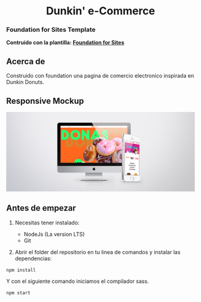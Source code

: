 
<h1 align="center"> Dunkin' e-Commerce</h1>

### Foundation for Sites Template

**Contruido con la plantilla: [Foundation for Sites](https://github.com/zurb/foundation-sites/issues)**

## Acerca de
Construido con foundation una pagina de comercio electronico inspirada en Dunkin Donuts.

## Responsive Mockup
![Mockup](./imgs/MockupDunkin.jpg)
## Antes de empezar
1. Necesitas tener instalado:
    * NodeJs (La version LTS)
    * Git 

2. Abrir el folder del repositorio en tu linea de comandos y instalar las dependencias:

```bash
npm install
```
Y con el siguiente comando iniciamos el compilador sass.
```bash
npm start
```





